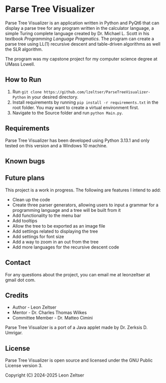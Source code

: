 # Parse Tree Visualizer

Parse Tree Visualizer is an application written in Python and PyQt6
that can display a parse tree for any program written in the
calculator language, a simple Turing complete language created by Dr.
Michael L. Scott in his textbook *Programming Language Pragmatics*.
The program can create a parse tree using LL(1) recursive descent and
table-driven algorithms as well the SLR algorithm.

The program was my capstone project for my computer science degree at
UMass Lowell.

## How to Run
1) Run 
```git clone https://github.com/lzeltser/ParseTreeVisualizer-Python```
in your desired directory.
2) Install requirements by running ```pip install -r requirements.txt```
in the root folder. You may want to create a virtual environment first.
3) Navigate to the Source folder and run ```python Main.py```.

## Requirements
Parse Tree Visualizer has been developed using Python 3.13.1 and only
tested on this version and a Windows 10 machine.

## Known bugs

## Future plans
This project is a work in progress. The following are features I
intend to add:
* Clean up the code
* Create three parser generators, allowing users to input a grammar for
a programming language and a tree will be built from it
* Add functionality to the menu bar
* Add tooltips
* Allow the tree to be exported as an image file
* Add settings related to displaying the tree
* Add settings for font size
* Add a way to zoom in an out from the tree
* Add more languages for the recursive descent code

## Contact
For any questions about the project, you can email me at
leonzeltser at gmail dot com.

## Credits
* Author - Leon Zeltser
* Mentor - Dr. Charles Thomas Wilkes
* Committee Member - Dr. Matteo Cimini

Parse Tree Visualizer is a port of a Java applet made by Dr. Zerksis
D. Umrigar.

## License
Parse Tree Visualizer is open source and licensed under the GNU Public
License version 3.

Copyright (C) 2024-2025 Leon Zeltser
